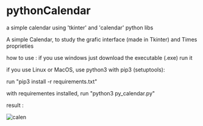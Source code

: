 # pythonCalendar
a simple calendar using 'tkinter' and 'calendar' python libs

A simple Calendar, to study the grafic interface (made in Tkinter) and Times proprieties 


how to use :
if you use windows just download the executable (.exe) run it

if you use Linux or MacOS, use python3 with pip3 (setuptools):

run "pip3 install -r requirements.txt"

with requirementes installed, run "python3 py_calendar.py"

result :

![calen](https://user-images.githubusercontent.com/53917092/79050033-b0b7cf80-7bfd-11ea-90d5-bb9da8ccb000.png)
